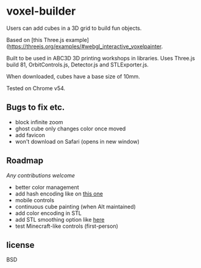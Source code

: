 # voxel-builder

Users can add cubes in a 3D grid to build fun objects. 

Based on [this Three.js example](https://threejs.org/examples/#webgl_interactive_voxelpainter.

Built to be used in ABC3D 3D printing workshops in libraries. 
Uses Three.js build 81, OrbitControls.js, Detector.js and STLExporter.js. 

When downloaded, cubes have a base size of 10mm. 

Tested on Chrome v54.

## Bugs to fix etc.

- block infinite zoom 
- ghost cube only changes color once moved 
- add favicon 
- won't download on Safari (opens in new window) 

## Roadmap 
*Any contributions welcome*

- better color management 
- add hash encoding like on [this one](https://github.com/maxogden/voxel-builder) 
- mobile controls 
- continuous cube painting (when Alt maintained)
- add color encoding in STL 
- add STL smoothing option like [here](https://github.com/maxogden/ndarray-stl) 
- test Minecraft-like controls (first-person)

## license

BSD

